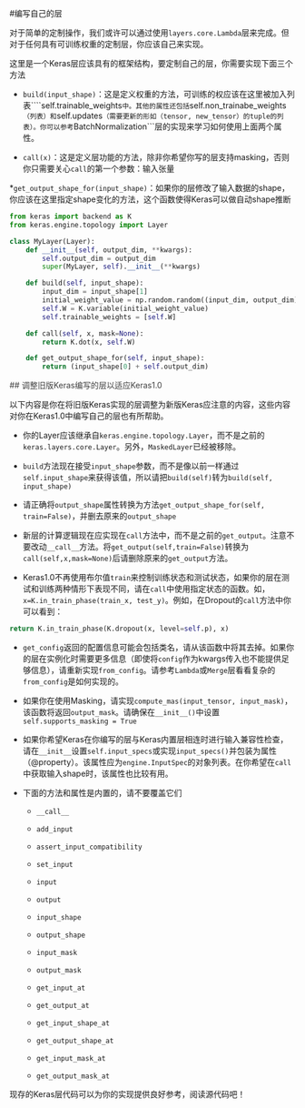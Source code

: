#编写自己的层


对于简单的定制操作，我们或许可以通过使用```layers.core.Lambda```层来完成。但对于任何具有可训练权重的定制层，你应该自己来实现。

这里是一个Keras层应该具有的框架结构，要定制自己的层，你需要实现下面三个方法

* ```build(input_shape)```：这是定义权重的方法，可训练的权应该在这里被加入列表````self.trainable_weights```中。其他的属性还包括```self.non_trainabe_weights```（列表）和```self.updates```（需要更新的形如（tensor, new_tensor）的tuple的列表）。你可以参考```BatchNormalization```层的实现来学习如何使用上面两个属性。

* ```call(x)```：这是定义层功能的方法，除非你希望你写的层支持masking，否则你只需要关心```call```的第一个参数：输入张量

*```get_output_shape_for(input_shape)```：如果你的层修改了输入数据的shape，你应该在这里指定shape变化的方法，这个函数使得Keras可以做自动shape推断

```python
from keras import backend as K
from keras.engine.topology import Layer

class MyLayer(Layer):
    def __init__(self, output_dim, **kwargs):
        self.output_dim = output_dim
        super(MyLayer, self).__init__(**kwargs)

    def build(self, input_shape):
        input_dim = input_shape[1]
        initial_weight_value = np.random.random((input_dim, output_dim))
        self.W = K.variable(initial_weight_value)
        self.trainable_weights = [self.W]

    def call(self, x, mask=None):
        return K.dot(x, self.W)

    def get_output_shape_for(self, input_shape):
        return (input_shape[0] + self.output_dim)
```
<a name='adjust'>
<font color='#404040'>
## 调整旧版Keras编写的层以适应Keras1.0
</font>
</a>

以下内容是你在将旧版Keras实现的层调整为新版Keras应注意的内容，这些内容对你在Keras1.0中编写自己的层也有所帮助。

* 你的Layer应该继承自```keras.engine.topology.Layer```，而不是之前的```keras.layers.core.Layer```。另外，```MaskedLayer```已经被移除。

* ```build```方法现在接受```input_shape```参数，而不是像以前一样通过```self.input_shape```来获得该值，所以请把```build(self)```转为```build(self, input_shape)```

* 请正确将```output_shape```属性转换为方法```get_output_shape_for(self, train=False)```，并删去原来的```output_shape```

* 新层的计算逻辑现在应实现在```call```方法中，而不是之前的```get_output```。注意不要改动```__call__```方法。将```get_output(self,train=False)```转换为```call(self,x,mask=None)```后请删除原来的```get_output```方法。

* Keras1.0不再使用布尔值```train```来控制训练状态和测试状态，如果你的层在测试和训练两种情形下表现不同，请在```call```中使用指定状态的函数。如，```x=K.in_train_phase(train_x, test_y)```。例如，在Dropout的```call```方法中你可以看到：

```python
return K.in_train_phase(K.dropout(x, level=self.p), x)
```

* ```get_config```返回的配置信息可能会包括类名，请从该函数中将其去掉。如果你的层在实例化时需要更多信息（即使将```config```作为kwargs传入也不能提供足够信息），请重新实现```from_config```。请参考```Lambda```或```Merge```层看看复杂的```from_config```是如何实现的。

* 如果你在使用Masking，请实现```compute_mas(input_tensor, input_mask)```，该函数将返回```output_mask```。请确保在```__init__()```中设置```self.supports_masking = True```

* 如果你希望Keras在你编写的层与Keras内置层相连时进行输入兼容性检查，请在```__init__```设置```self.input_specs```或实现```input_specs()```并包装为属性（@property）。该属性应为```engine.InputSpec```的对象列表。在你希望在```call```中获取输入shape时，该属性也比较有用。

* 下面的方法和属性是内置的，请不要覆盖它们

	* ```__call__```
	
	* ```add_input```
	
	* ```assert_input_compatibility```
	
	* ```set_input```
	
	* ```input```
	
	* ```output```
	
	* ```input_shape```

	* ```output_shape```
	
	* ```input_mask```
	
	* ```output_mask```
	
	* ```get_input_at```
	
	* ```get_output_at```
	
	* ```get_input_shape_at```

	* ```get_output_shape_at```
	
	* ```get_input_mask_at```
	
	* ```get_output_mask_at```
	

现存的Keras层代码可以为你的实现提供良好参考，阅读源代码吧！